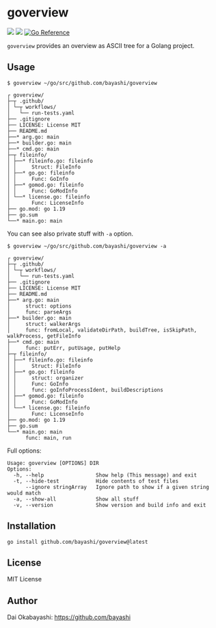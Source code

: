 # goverview

<a href="https://github.com/bayashi/goverview/blob/main/LICENSE"><img src="https://img.shields.io/badge/LICENSE-MIT-GREEN.png"></a>
<a href="https://github.com/bayashi/goverview/actions"><img src="https://github.com/bayashi/goverview/workflows/main/badge.svg?_t=1681289447"/></a>
<a href="https://pkg.go.dev/github.com/bayashi/goverview"><img src="https://pkg.go.dev/badge/github.com/bayashi/goverview.svg" alt="Go Reference"></a>

`goverview` provides an overview as ASCII tree for a Golang project.

## Usage

    $ goverview ~/go/src/github.com/bayashi/goverview
    
    ┌ goverview/
    ├─┬ .github/
    │ └─┬ workflows/
    │   └── run-tests.yaml
    ├── .gitignore
    ├── LICENSE: License MIT
    ├── README.md
    ├──* arg.go: main
    ├──* builder.go: main
    ├──* cmd.go: main
    ├─┬ fileinfo/
    │ ├──* fileinfo.go: fileinfo
    │ │     Struct: FileInfo
    │ ├──* go.go: fileinfo
    │ │     Func: GoInfo
    │ ├──* gomod.go: fileinfo
    │ │     Func: GoModInfo
    │ └──* license.go: fileinfo
    │       Func: LicenseInfo
    ├── go.mod: go 1.19
    ├── go.sum
    └──* main.go: main

You can see also private stuff with `-a` option.

    $ goverview ~/go/src/github.com/bayashi/goverview -a
    
    ┌ goverview/
    ├─┬ .github/
    │ └─┬ workflows/
    │   └── run-tests.yaml
    ├── .gitignore
    ├── LICENSE: License MIT
    ├── README.md
    ├──* arg.go: main
    │     struct: options
    │     func: parseArgs
    ├──* builder.go: main
    │     struct: walkerArgs
    │     func: fromLocal, validateDirPath, buildTree, isSkipPath, walkProcess, getFileInfo
    ├──* cmd.go: main
    │     func: putErr, putUsage, putHelp
    ├─┬ fileinfo/
    │ ├──* fileinfo.go: fileinfo
    │ │     Struct: FileInfo
    │ ├──* go.go: fileinfo
    │ │     struct: organizer
    │ │     Func: GoInfo
    │ │     func: goInfoProcessIdent, buildDescriptions
    │ ├──* gomod.go: fileinfo
    │ │     Func: GoModInfo
    │ └──* license.go: fileinfo
    │       Func: LicenseInfo
    ├── go.mod: go 1.19
    ├── go.sum
    └──* main.go: main
          func: main, run

Full options:

    Usage: goverview [OPTIONS] DIR
    Options:
      -h, --help                 Show help (This message) and exit
      -t, --hide-test            Hide contents of test files
          --ignore stringArray   Ignore path to show if a given string would match
      -a, --show-all             Show all stuff
      -v, --version              Show version and build info and exit

## Installation

    go install github.com/bayashi/goverview@latest

## License

MIT License

## Author

Dai Okabayashi: https://github.com/bayashi
